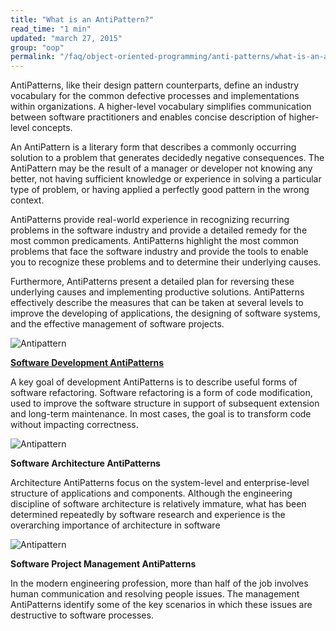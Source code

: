 ```yaml
---
title: "What is an AntiPattern?"
read_time: "1 min"
updated: "march 27, 2015"
group: "oop"
permalink: "/faq/object-oriented-programming/anti-patterns/what-is-an-antipattern/"
---
```


AntiPatterns, like their design pattern counterparts, define an industry vocabulary for the common defective processes and implementations within organizations. A higher-level vocabulary simplifies communication between software practitioners and enables concise description of higher-level concepts.

An AntiPattern is a literary form that describes a commonly occurring solution to a problem that generates decidedly negative consequences. The AntiPattern may be the result of a manager or developer not knowing any better, not having sufficient knowledge or experience in solving a particular type of problem, or having applied a perfectly good pattern in the wrong context.

AntiPatterns provide real-world experience in recognizing recurring problems in the software industry and provide a detailed remedy for the most common predicaments. AntiPatterns highlight the most common problems that face the software industry and provide the tools to enable you to recognize these problems and to determine their underlying causes.

Furthermore, AntiPatterns present a detailed plan for reversing these underlying causes and implementing productive solutions. AntiPatterns effectively describe the measures that can be taken at several levels to improve the developing of applications, the designing of software systems, and the effective management of software projects.


![Antipattern](/resources/images/anti-patterns/mang.jpg "Antipattern")

<b>[Software Development AntiPatterns](/faq/object-oriented-programming/anti-patterns/software-development-antipatterns/)</b>

A key goal of development AntiPatterns is to describe useful forms of software refactoring. Software refactoring is a form of code modification, used to improve the software structure in support of subsequent extension and long-term maintenance. In most cases, the goal is to transform code without impacting correctness. 

![Antipattern](/resources/images/anti-patterns/softde.jpg "Antipattern")

<b>Software Architecture AntiPatterns</b>

Architecture AntiPatterns focus on the system-level and enterprise-level structure of applications and components. Although the engineering discipline of software architecture is relatively immature, what has been determined repeatedly by software research and experience is the overarching importance of architecture in software 

![Antipattern](/resources/images/anti-patterns/imp.jpg "Antipattern")

<b>Software Project Management AntiPatterns</b>

In the modern engineering profession, more than half of the job involves human communication and resolving people issues. The management AntiPatterns identify some of the key scenarios in which these issues are destructive to software processes.
